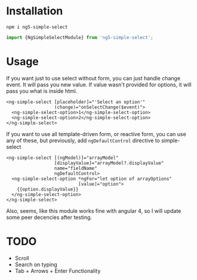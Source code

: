 # Installation

```
npm i ng5-simple-select
```
```js
import {NgSimpleSelectModule} from 'ng5-simple-select';
```

# Usage

If you want just to use select without form, you can just handle change event. It will pass you new value. If value wasn't provided for options, it will pass you what is inside html.  

```
<ng-simple-select [placeholder]="'Select an option'"
                  (change)="onSelectChange($event)">
  <ng-simple-select-option>1</ng-simple-select-option>
  <ng-simple-select-option>2</ng-simple-select-option>
</ng-simple-select>
```

If you want to use all template-driven form, or reactive form, you can use any of these, but previously, add `ngDefaultControl` directive to simple-select

```
<ng-simple-select [(ngModel)]="arrayModel"
                  [displayValue]="arrayModel?.displayValue"
                  name="fieldName"
                  ngDefaultControl>
  <ng-simple-select-option *ngFor="let option of arrayOptions"
                           [value]="option">
    {{option.displayValue}}
  </ng-simple-select-option>
</ng-simple-select>
```

Also, seems, like this module works fine with angular 4, so I will update some peer decencies after testing.

# TODO
- Scroll
- Search on typing
- Tab + Arrows + Enter Functionality
